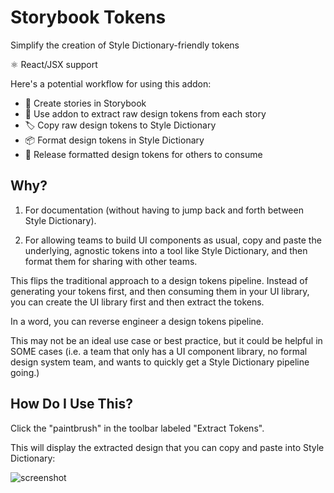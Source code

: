 # Storybook Tokens

Simplify the creation of Style Dictionary-friendly tokens

⚛️ React/JSX support

Here's a potential workflow for using this addon:

- 📝 Create stories in Storybook
- 🧺 Use addon to extract raw design tokens from each story
- 🏷 Copy raw design tokens to Style Dictionary
- 📦 Format design tokens in Style Dictionary
- 🚢 Release formatted design tokens for others to consume

## Why?
1) For documentation (without having to jump back and forth between Style Dictionary).

2) For allowing teams to build UI components as usual, copy and paste the underlying, agnostic tokens into a tool like Style Dictionary, and then format them for sharing with other teams.

This flips the traditional approach to a design tokens pipeline. Instead of generating your tokens first, and then consuming them in your UI library, you can create the UI library first and then extract the tokens.

In a word, you can reverse engineer a design tokens pipeline.

This may not be an ideal use case or best practice, but it could be helpful in SOME cases (i.e. a team that only has a UI component library, no formal design system team, and wants to quickly get a Style Dictionary pipeline going.)

## How Do I Use This?
Click the "paintbrush" in the toolbar labeled "Extract Tokens".

This will display the extracted design that you can copy and paste into Style Dictionary:

![screenshot](https://res.cloudinary.com/dpzpn0xkz/image/upload/v1637018020/rbe43rdjsrg7ijn698ya.png)
